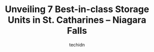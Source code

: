 ---
layout: ampstory
image: https://i0.wp.com/www.auto.or.id/wp-content/uploads/2023/06/pen-storage-st-catharines-0-st-catharines-niagara-falls-1686325003.jpeg?resize=640,853
author: techidn
featured: false
description: St. Catharines – Niagara Falls, Ontario, Canada is a haven for Storage Units enthusiasts, boasting an impressive array of 7 top-notch establishments. Whether youre a seasoned connoisseur 
title: Unveiling 7 Best-in-class Storage Units in St. Catharines – Niagara Falls
cover:
   title: Unveiling 7 Best-in-class Storage Units in St. Catharines – Niagara Falls
   subtitle: AUTO.OR.ID
   background: https://www.auto.or.id/wp-content/uploads/2023/06/pen-storage-st-catharines-0-st-catharines-niagara-falls-1686325003.jpeg

pages: 
 - layout: thirds
   top: <h1>#1 Vaultra Storage - Niagara Falls</h1>
   bottom: "<p>Wonderful experience.  The staff were friendly and very helpful.  I love that they have an app to open the gate when entering and leaving.  Most importantly, the app actu</p>"
   background: https://www.auto.or.id/wp-content/uploads/2023/06/pen-storage-st-catharines-1-st-catharines-niagara-falls-1686325005.jpeg
   backgroundblur: true
 - layout: thirds
   top: <h1>#2 Apple Self Storage - Niagara Falls - Kent</h1>
   bottom: "<p>4655 Kent Ave, Niagara Falls, ON L2H 1J3, Canada</p>"
   background: https://www.auto.or.id/wp-content/uploads/2023/06/pen-storage-st-catharines-2-st-catharines-niagara-falls-1686325005.jpeg
   cta:
      link: https://www.auto.or.id/unveiling-7-best-in-class-storage-units-in-st-catharines-niagara-falls/
      text: Unveiling 7 Best-in-class Storage Units in St. Catharines – Niagara Falls
 - layout: thirds
   top: <h1>#3 Migson Public Storage</h1>
   bottom: "<p>539 Eastchester Ave E, St. Catharines, ON L2M 6S4, Canada</p>"
   background: https://images.unsplash.com/photo-1503736334956-4c8f8e92946d?ixlib=rb-4.0.3&ixid=MnwxMjA3fDB8MHxwaG90by1wYWdlfHx8fGVufDB8fHx8&auto=format&fit=crop&w=640&h=853&q=80
   cta:
      link: https://www.auto.or.id/unveiling-7-best-in-class-storage-units-in-st-catharines-niagara-falls/
      text: Unveiling 7 Best-in-class Storage Units in St. Catharines – Niagara Falls
 - layout: thirds
   top: <h1>#4 Stanley Self Storage Inc.</h1>
   bottom: "<p>3659 Stanley Ave Unit 9, Niagara Falls, ON L2E 0A6, Canada</p>"
   background: https://images.unsplash.com/photo-1619844175348-a10c44e6f66a?ixlib=rb-4.0.3&ixid=MnwxMjA3fDB8MHxwaG90by1wYWdlfHx8fGVufDB8fHx8&auto=format&fit=crop&w=640&h=853&q=80
   cta:
      link: https://www.auto.or.id/unveiling-7-best-in-class-storage-units-in-st-catharines-niagara-falls/
      text: Unveiling 7 Best-in-class Storage Units in St. Catharines – Niagara Falls
 - layout: thirds
   top: <h1>#5 Classic Storage</h1>
   bottom: "<p>2886 Stanley Ave, Niagara Falls, ON L2E 6S4, Canada</p>"
   background: https://images.unsplash.com/photo-1532578498858-e21a39e0a449?ixlib=rb-4.0.3&ixid=MnwxMjA3fDB8MHxwaG90by1wYWdlfHx8fGVufDB8fHx8&auto=format&fit=crop&w=640&h=853&q=80
   cta:
      link: https://www.auto.or.id/unveiling-7-best-in-class-storage-units-in-st-catharines-niagara-falls/
      text: Unveiling 7 Best-in-class Storage Units in St. Catharines – Niagara Falls
 - layout: thirds
   top: <h1>#6 Abbot Self Storage</h1>
   bottom: "<p>1 Abbot St, St. Catharines, ON L2P 2G3, Canada</p>"
   background: https://images.unsplash.com/photo-1560282804-f99219ad8de3?ixlib=rb-4.0.3&ixid=MnwxMjA3fDB8MHxwaG90by1wYWdlfHx8fGVufDB8fHx8&auto=format&fit=crop&w=640&h=853&q=80
   cta:
      link: https://www.auto.or.id/unveiling-7-best-in-class-storage-units-in-st-catharines-niagara-falls/
      text: Unveiling 7 Best-in-class Storage Units in St. Catharines – Niagara Falls
 - layout: thirds
   top: <h1>#7 Pen Storage St. Catharines</h1>
   bottom: "<p>270 Dunkirk Rd, St. Catharines, ON L2R 7K6, Canada</p>"
   background: https://images.unsplash.com/photo-1618157176697-1bdb104f2896?ixlib=rb-4.0.3&ixid=MnwxMjA3fDB8MHxwaG90by1wYWdlfHx8fGVufDB8fHx8&auto=format&fit=crop&w=640&h=853&q=80
   cta:
      link: https://www.auto.or.id/unveiling-7-best-in-class-storage-units-in-st-catharines-niagara-falls/
      text: Unveiling 7 Best-in-class Storage Units in St. Catharines – Niagara Falls
 - layout: thirds
   middle: Continue reading...
   background: https://images.unsplash.com/photo-1551727324-355cda9f1884?ixlib=rb-4.0.3&ixid=MnwxMjA3fDB8MHxwaG90by1wYWdlfHx8fGVufDB8fHx8&auto=format&fit=crop&w=640&h=853&q=80
   cta:
      link: https://www.auto.or.id/unveiling-7-best-in-class-storage-units-in-st-catharines-niagara-falls/
      text: Unveiling 7 Best-in-class Storage Units in St. Catharines – Niagara Falls

---